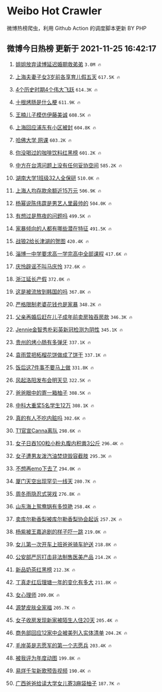 # Weibo Hot Crawler 



微博热榜爬虫，利用 Github Action 的调度脚本更新 BY PHP 


## 微博今日热榜 更新于 2021-11-25 16:42:17 
1. [姐姐放弃读博延迟婚期救弟弟](https://s.weibo.com/weibo?q=%23%E5%A7%90%E5%A7%90%E6%94%BE%E5%BC%83%E8%AF%BB%E5%8D%9A%E5%BB%B6%E8%BF%9F%E5%A9%9A%E6%9C%9F%E6%95%91%E5%BC%9F%E5%BC%9F%23&Refer=top) `3.0M 🔥` 

1. [上海夫妻子女3岁前各享育儿假五天](https://s.weibo.com/weibo?q=%23%E4%B8%8A%E6%B5%B7%E5%A4%AB%E5%A6%BB%E5%AD%90%E5%A5%B33%E5%B2%81%E5%89%8D%E5%90%84%E4%BA%AB%E8%82%B2%E5%84%BF%E5%81%87%E4%BA%94%E5%A4%A9%23&Refer=top) `617.5K 🔥` 

1. [4个历史时期4个伟大飞跃](https://s.weibo.com/weibo?q=%234%E4%B8%AA%E5%8E%86%E5%8F%B2%E6%97%B6%E6%9C%9F4%E4%B8%AA%E4%BC%9F%E5%A4%A7%E9%A3%9E%E8%B7%83%23&Refer=top) `614.3K 🔥` 

1. [十根烤肠是什么梗](https://s.weibo.com/weibo?q=%23%E5%8D%81%E6%A0%B9%E7%83%A4%E8%82%A0%E6%98%AF%E4%BB%80%E4%B9%88%E6%A2%97%23&Refer=top) `611.9K 🔥` 

1. [王楠儿子模仿伊藤美诚](https://s.weibo.com/weibo?q=%23%E7%8E%8B%E6%A5%A0%E5%84%BF%E5%AD%90%E6%A8%A1%E4%BB%BF%E4%BC%8A%E8%97%A4%E7%BE%8E%E8%AF%9A%23&Refer=top) `608.5K 🔥` 

1. [上海回应浦东有小区被封](https://s.weibo.com/weibo?q=%23%E4%B8%8A%E6%B5%B7%E5%9B%9E%E5%BA%94%E6%B5%A6%E4%B8%9C%E6%9C%89%E5%B0%8F%E5%8C%BA%E8%A2%AB%E5%B0%81%23&Refer=top) `604.8K 🔥` 

1. [哈佛大学 网课](https://s.weibo.com/weibo?q=%E5%93%88%E4%BD%9B%E5%A4%A7%E5%AD%A6%20%E7%BD%91%E8%AF%BE&Refer=top) `603.2K 🔥` 

1. [你没喝过的咖啡饮料红黑榜](https://s.weibo.com/weibo?q=%23%E4%BD%A0%E6%B2%A1%E5%96%9D%E8%BF%87%E7%9A%84%E5%92%96%E5%95%A1%E9%A5%AE%E6%96%99%E7%BA%A2%E9%BB%91%E6%A6%9C%23&Refer=top) `601.2K 🔥` 

1. [中方在台湾问题上没有任何妥协空间](https://s.weibo.com/weibo?q=%23%E4%B8%AD%E6%96%B9%E5%9C%A8%E5%8F%B0%E6%B9%BE%E9%97%AE%E9%A2%98%E4%B8%8A%E6%B2%A1%E6%9C%89%E4%BB%BB%E4%BD%95%E5%A6%A5%E5%8D%8F%E7%A9%BA%E9%97%B4%23&Refer=top) `585.2K 🔥` 

1. [湖南大学1班级32人全保研](https://s.weibo.com/weibo?q=%23%E6%B9%96%E5%8D%97%E5%A4%A7%E5%AD%A61%E7%8F%AD%E7%BA%A732%E4%BA%BA%E5%85%A8%E4%BF%9D%E7%A0%94%23&Refer=top) `510.0K 🔥` 

1. [上海人均存款余额近15万元](https://s.weibo.com/weibo?q=%23%E4%B8%8A%E6%B5%B7%E4%BA%BA%E5%9D%87%E5%AD%98%E6%AC%BE%E4%BD%99%E9%A2%9D%E8%BF%9115%E4%B8%87%E5%85%83%23&Refer=top) `506.9K 🔥` 

1. [杨幂说陈伟霆是男艺人里最帅的](https://s.weibo.com/weibo?q=%23%E6%9D%A8%E5%B9%82%E8%AF%B4%E9%99%88%E4%BC%9F%E9%9C%86%E6%98%AF%E7%94%B7%E8%89%BA%E4%BA%BA%E9%87%8C%E6%9C%80%E5%B8%85%E7%9A%84%23&Refer=top) `504.0K 🔥` 

1. [有想过是熬夜的问题吗](https://s.weibo.com/weibo?q=%23%E6%9C%89%E6%83%B3%E8%BF%87%E6%98%AF%E7%86%AC%E5%A4%9C%E7%9A%84%E9%97%AE%E9%A2%98%E5%90%97%23&Refer=top) `499.5K 🔥` 

1. [家暴倾向的人都有哪些潜在特征](https://s.weibo.com/weibo?q=%23%E5%AE%B6%E6%9A%B4%E5%80%BE%E5%90%91%E7%9A%84%E4%BA%BA%E9%83%BD%E6%9C%89%E5%93%AA%E4%BA%9B%E6%BD%9C%E5%9C%A8%E7%89%B9%E5%BE%81%23&Refer=top) `491.5K 🔥` 

1. [战狼2给长津湖的贺图](https://s.weibo.com/weibo?q=%23%E6%88%98%E7%8B%BC2%E7%BB%99%E9%95%BF%E6%B4%A5%E6%B9%96%E7%9A%84%E8%B4%BA%E5%9B%BE%23&Refer=top) `420.4K 🔥` 

1. [淄博一中学要求高一学完高中全部课程](https://s.weibo.com/weibo?q=%23%E6%B7%84%E5%8D%9A%E4%B8%80%E4%B8%AD%E5%AD%A6%E8%A6%81%E6%B1%82%E9%AB%98%E4%B8%80%E5%AD%A6%E5%AE%8C%E9%AB%98%E4%B8%AD%E5%85%A8%E9%83%A8%E8%AF%BE%E7%A8%8B%23&Refer=top) `417.6K 🔥` 

1. [庆怜辟谣不叫马庆怜](https://s.weibo.com/weibo?q=%23%E5%BA%86%E6%80%9C%E8%BE%9F%E8%B0%A3%E4%B8%8D%E5%8F%AB%E9%A9%AC%E5%BA%86%E6%80%9C%23&Refer=top) `372.6K 🔥` 

1. [浙江延长产假](https://s.weibo.com/weibo?q=%23%E6%B5%99%E6%B1%9F%E5%BB%B6%E9%95%BF%E4%BA%A7%E5%81%87%23&Refer=top) `372.0K 🔥` 

1. [这是被流放到韩国的吗](https://s.weibo.com/weibo?q=%23%E8%BF%99%E6%98%AF%E8%A2%AB%E6%B5%81%E6%94%BE%E5%88%B0%E9%9F%A9%E5%9B%BD%E7%9A%84%E5%90%97%23&Refer=top) `367.8K 🔥` 

1. [严格限制老婆花钱也是家暴](https://s.weibo.com/weibo?q=%23%E4%B8%A5%E6%A0%BC%E9%99%90%E5%88%B6%E8%80%81%E5%A9%86%E8%8A%B1%E9%92%B1%E4%B9%9F%E6%98%AF%E5%AE%B6%E6%9A%B4%23&Refer=top) `348.2K 🔥` 

1. [父亲再婚后赶在儿子成年前卖房独吞房款](https://s.weibo.com/weibo?q=%23%E7%88%B6%E4%BA%B2%E5%86%8D%E5%A9%9A%E5%90%8E%E8%B5%B6%E5%9C%A8%E5%84%BF%E5%AD%90%E6%88%90%E5%B9%B4%E5%89%8D%E5%8D%96%E6%88%BF%E7%8B%AC%E5%90%9E%E6%88%BF%E6%AC%BE%23&Refer=top) `346.3K 🔥` 

1. [Jennie金智秀朴彩英新冠检测为阴性](https://s.weibo.com/weibo?q=%23Jennie%E9%87%91%E6%99%BA%E7%A7%80%E6%9C%B4%E5%BD%A9%E8%8B%B1%E6%96%B0%E5%86%A0%E6%A3%80%E6%B5%8B%E4%B8%BA%E9%98%B4%E6%80%A7%23&Refer=top) `345.1K 🔥` 

1. [贵州的烤小肠有多弹牙](https://s.weibo.com/weibo?q=%23%E8%B4%B5%E5%B7%9E%E7%9A%84%E7%83%A4%E5%B0%8F%E8%82%A0%E6%9C%89%E5%A4%9A%E5%BC%B9%E7%89%99%23&Refer=top) `337.1K 🔥` 

1. [袁雨萱把柘榴花饼做成了饼干](https://s.weibo.com/weibo?q=%23%E8%A2%81%E9%9B%A8%E8%90%B1%E6%8A%8A%E6%9F%98%E6%A6%B4%E8%8A%B1%E9%A5%BC%E5%81%9A%E6%88%90%E4%BA%86%E9%A5%BC%E5%B9%B2%23&Refer=top) `337.1K 🔥` 

1. [饭后这7件事不要马上做](https://s.weibo.com/weibo?q=%23%E9%A5%AD%E5%90%8E%E8%BF%997%E4%BB%B6%E4%BA%8B%E4%B8%8D%E8%A6%81%E9%A9%AC%E4%B8%8A%E5%81%9A%23&Refer=top) `331.8K 🔥` 

1. [风起洛阳发布会明天见](https://s.weibo.com/weibo?q=%23%E9%A3%8E%E8%B5%B7%E6%B4%9B%E9%98%B3%E5%8F%91%E5%B8%83%E4%BC%9A%E6%98%8E%E5%A4%A9%E8%A7%81%23&Refer=top) `322.5K 🔥` 

1. [爸爸眼中的寄一箱柚子](https://s.weibo.com/weibo?q=%23%E7%88%B8%E7%88%B8%E7%9C%BC%E4%B8%AD%E7%9A%84%E5%AF%84%E4%B8%80%E7%AE%B1%E6%9F%9A%E5%AD%90%23&Refer=top) `308.5K 🔥` 

1. [中科大重奖5名学生12万](https://s.weibo.com/weibo?q=%23%E4%B8%AD%E7%A7%91%E5%A4%A7%E9%87%8D%E5%A5%965%E5%90%8D%E5%AD%A6%E7%94%9F12%E4%B8%87%23&Refer=top) `308.1K 🔥` 

1. [真的有人不吃内脏吗](https://s.weibo.com/weibo?q=%23%E7%9C%9F%E7%9A%84%E6%9C%89%E4%BA%BA%E4%B8%8D%E5%90%83%E5%86%85%E8%84%8F%E5%90%97%23&Refer=top) `302.6K 🔥` 

1. [T1官宣Canna离队](https://s.weibo.com/weibo?q=%23T1%E5%AE%98%E5%AE%A3Canna%E7%A6%BB%E9%98%9F%23&Refer=top) `298.6K 🔥` 

1. [女子日吞100粒小粉丸腹内积粪3公斤](https://s.weibo.com/weibo?q=%23%E5%A5%B3%E5%AD%90%E6%97%A5%E5%90%9E100%E7%B2%92%E5%B0%8F%E7%B2%89%E4%B8%B8%E8%85%B9%E5%86%85%E7%A7%AF%E7%B2%AA3%E5%85%AC%E6%96%A4%23&Refer=top) `296.4K 🔥` 

1. [女子遭男友泼汽油焚烧毁容截肢](https://s.weibo.com/weibo?q=%23%E5%A5%B3%E5%AD%90%E9%81%AD%E7%94%B7%E5%8F%8B%E6%B3%BC%E6%B1%BD%E6%B2%B9%E7%84%9A%E7%83%A7%E6%AF%81%E5%AE%B9%E6%88%AA%E8%82%A2%23&Refer=top) `295.3K 🔥` 

1. [不想再emo下去了](https://s.weibo.com/weibo?q=%23%E4%B8%8D%E6%83%B3%E5%86%8Demo%E4%B8%8B%E5%8E%BB%E4%BA%86%23&Refer=top) `294.0K 🔥` 

1. [厦门天空出现罕见一线天](https://s.weibo.com/weibo?q=%23%E5%8E%A6%E9%97%A8%E5%A4%A9%E7%A9%BA%E5%87%BA%E7%8E%B0%E7%BD%95%E8%A7%81%E4%B8%80%E7%BA%BF%E5%A4%A9%23&Refer=top) `280.7K 🔥` 

1. [周冬雨隐忍式哭戏](https://s.weibo.com/weibo?q=%23%E5%91%A8%E5%86%AC%E9%9B%A8%E9%9A%90%E5%BF%8D%E5%BC%8F%E5%93%AD%E6%88%8F%23&Refer=top) `276.8K 🔥` 

1. [山东海上鸳鸯锅有多惊艳](https://s.weibo.com/weibo?q=%23%E5%B1%B1%E4%B8%9C%E6%B5%B7%E4%B8%8A%E9%B8%B3%E9%B8%AF%E9%94%85%E6%9C%89%E5%A4%9A%E6%83%8A%E8%89%B3%23&Refer=top) `258.4K 🔥` 

1. [卖库尔勒香梨被库尔勒香梨协会起诉](https://s.weibo.com/weibo?q=%23%E5%8D%96%E5%BA%93%E5%B0%94%E5%8B%92%E9%A6%99%E6%A2%A8%E8%A2%AB%E5%BA%93%E5%B0%94%E5%8B%92%E9%A6%99%E6%A2%A8%E5%8D%8F%E4%BC%9A%E8%B5%B7%E8%AF%89%23&Refer=top) `257.2K 🔥` 

1. [杨紫被王嘉追剧的样子吓一跳](https://s.weibo.com/weibo?q=%23%E6%9D%A8%E7%B4%AB%E8%A2%AB%E7%8E%8B%E5%98%89%E8%BF%BD%E5%89%A7%E7%9A%84%E6%A0%B7%E5%AD%90%E5%90%93%E4%B8%80%E8%B7%B3%23&Refer=top) `219.0K 🔥` 

1. [女儿第一次开车上班爸爸骑车护送](https://s.weibo.com/weibo?q=%23%E5%A5%B3%E5%84%BF%E7%AC%AC%E4%B8%80%E6%AC%A1%E5%BC%80%E8%BD%A6%E4%B8%8A%E7%8F%AD%E7%88%B8%E7%88%B8%E9%AA%91%E8%BD%A6%E6%8A%A4%E9%80%81%23&Refer=top) `218.8K 🔥` 

1. [公安部严厉打击非法制售医美产品](https://s.weibo.com/weibo?q=%23%E5%85%AC%E5%AE%89%E9%83%A8%E4%B8%A5%E5%8E%89%E6%89%93%E5%87%BB%E9%9D%9E%E6%B3%95%E5%88%B6%E5%94%AE%E5%8C%BB%E7%BE%8E%E4%BA%A7%E5%93%81%23&Refer=top) `214.2K 🔥` 

1. [新品奶茶红黑榜](https://s.weibo.com/weibo?q=%E6%96%B0%E5%93%81%E5%A5%B6%E8%8C%B6%E7%BA%A2%E9%BB%91%E6%A6%9C&Refer=top) `212.3K 🔥` 

1. [丁真走红后理塘一年的变化有多大](https://s.weibo.com/weibo?q=%23%E4%B8%81%E7%9C%9F%E8%B5%B0%E7%BA%A2%E5%90%8E%E7%90%86%E5%A1%98%E4%B8%80%E5%B9%B4%E7%9A%84%E5%8F%98%E5%8C%96%E6%9C%89%E5%A4%9A%E5%A4%A7%23&Refer=top) `211.8K 🔥` 

1. [女心理师](https://s.weibo.com/weibo?q=%E5%A5%B3%E5%BF%83%E7%90%86%E5%B8%88&Refer=top) `209.0K 🔥` 

1. [源梦皮肤全家福](https://s.weibo.com/weibo?q=%23%E6%BA%90%E6%A2%A6%E7%9A%AE%E8%82%A4%E5%85%A8%E5%AE%B6%E7%A6%8F%23&Refer=top) `205.7K 🔥` 

1. [女子收房发现新家被陌生人住20天](https://s.weibo.com/weibo?q=%23%E5%A5%B3%E5%AD%90%E6%94%B6%E6%88%BF%E5%8F%91%E7%8E%B0%E6%96%B0%E5%AE%B6%E8%A2%AB%E9%99%8C%E7%94%9F%E4%BA%BA%E4%BD%8F20%E5%A4%A9%23&Refer=top) `205.4K 🔥` 

1. [商务部回应12家中企被美列入实体清单](https://s.weibo.com/weibo?q=%23%E5%95%86%E5%8A%A1%E9%83%A8%E5%9B%9E%E5%BA%9412%E5%AE%B6%E4%B8%AD%E4%BC%81%E8%A2%AB%E7%BE%8E%E5%88%97%E5%85%A5%E5%AE%9E%E4%BD%93%E6%B8%85%E5%8D%95%23&Refer=top) `204.2K 🔥` 

1. [毛岸英是志愿军的第一个志愿兵](https://s.weibo.com/weibo?q=%23%E6%AF%9B%E5%B2%B8%E8%8B%B1%E6%98%AF%E5%BF%97%E6%84%BF%E5%86%9B%E7%9A%84%E7%AC%AC%E4%B8%80%E4%B8%AA%E5%BF%97%E6%84%BF%E5%85%B5%23&Refer=top) `203.4K 🔥` 

1. [被我评为年度动图](https://s.weibo.com/weibo?q=%E8%A2%AB%E6%88%91%E8%AF%84%E4%B8%BA%E5%B9%B4%E5%BA%A6%E5%8A%A8%E5%9B%BE&Refer=top) `199.8K 🔥` 

1. [易烊千玺新歌预告视频](https://s.weibo.com/weibo?q=%23%E6%98%93%E7%83%8A%E5%8D%83%E7%8E%BA%E6%96%B0%E6%AD%8C%E9%A2%84%E5%91%8A%E8%A7%86%E9%A2%91%23&Refer=top) `190.4K 🔥` 

1. [广西爸爸给读大学女儿寄3麻袋柚子](https://s.weibo.com/weibo?q=%23%E5%B9%BF%E8%A5%BF%E7%88%B8%E7%88%B8%E7%BB%99%E8%AF%BB%E5%A4%A7%E5%AD%A6%E5%A5%B3%E5%84%BF%E5%AF%843%E9%BA%BB%E8%A2%8B%E6%9F%9A%E5%AD%90%23&Refer=top) `187.7K 🔥` 

